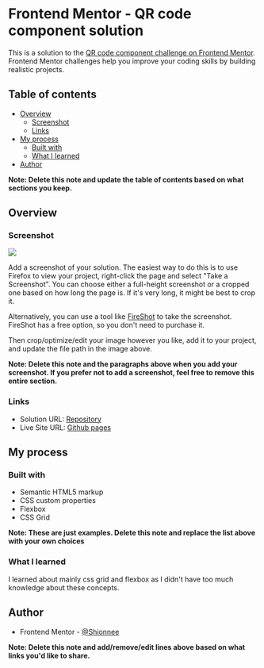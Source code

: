# Frontend Mentor - QR code component solution

This is a solution to the [QR code component challenge on Frontend Mentor](https://www.frontendmentor.io/challenges/qr-code-component-iux_sIO_H). Frontend Mentor challenges help you improve your coding skills by building realistic projects. 

## Table of contents

- [Overview](#overview)
  - [Screenshot](#screenshot)
  - [Links](#links)
- [My process](#my-process)
  - [Built with](#built-with)
  - [What I learned](#what-i-learned)
- [Author](#author)


**Note: Delete this note and update the table of contents based on what sections you keep.**

## Overview

### Screenshot

![](./screenshot.jpg)

Add a screenshot of your solution. The easiest way to do this is to use Firefox to view your project, right-click the page and select "Take a Screenshot". You can choose either a full-height screenshot or a cropped one based on how long the page is. If it's very long, it might be best to crop it.

Alternatively, you can use a tool like [FireShot](https://getfireshot.com/) to take the screenshot. FireShot has a free option, so you don't need to purchase it. 

Then crop/optimize/edit your image however you like, add it to your project, and update the file path in the image above.

**Note: Delete this note and the paragraphs above when you add your screenshot. If you prefer not to add a screenshot, feel free to remove this entire section.**

### Links

- Solution URL: [Repository](https://github.com/Shionnee/qr-code-component-main)
- Live Site URL: [Github pages](https://shionnee.github.io/qr-code-component-main/)

## My process

### Built with

- Semantic HTML5 markup
- CSS custom properties
- Flexbox
- CSS Grid


**Note: These are just examples. Delete this note and replace the list above with your own choices**

### What I learned

I learned about mainly css grid and flexbox as I didn't have too much knowledge about these concepts.


## Author

- Frontend Mentor - [@Shionnee](https://www.frontendmentor.io/profile/Shionnee)

**Note: Delete this note and add/remove/edit lines above based on what links you'd like to share.**

